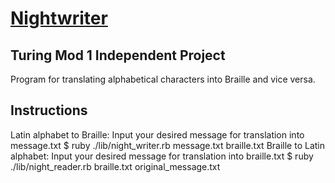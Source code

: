 # [Nightwriter](https://backend.turing.io/module1/projects/night_writer/)

## Turing Mod 1 Independent Project
Program for translating alphabetical characters into Braille and vice versa.

## Instructions
Latin alphabet to Braille:
Input your desired message for translation into message.txt
$ ruby ./lib/night_writer.rb message.txt braille.txt
Braille to Latin alphabet:
Input your desired message for translation into braille.txt
$ ruby ./lib/night_reader.rb braille.txt original_message.txt
